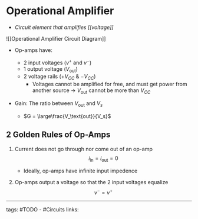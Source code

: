# Operational Amplifier
- *Circuit element that amplifies [[voltage]]*

![[Operational Amplifier Circuit Diagram]]

- Op-amps have:
	- 2 input voltages ($v^+$ and $v^-$)
	- 1 output voltage ($V_\text{out}$)
	- 2 voltage rails ($+V_{CC}$ & $-V_{CC}$)
		- Voltages cannot be amplified for free, and must get power from another source -> $V_\text{out}$ cannot be more than $V_{CC}$

- Gain: The ratio between $V_\text{out}$ and $V_s$
	- $G = \large\frac{V_\text{out}}{V_s}$

 
## 2 Golden Rules of Op-Amps
1. Current does not go through nor come out of an op-amp $$i_{\text{in}} = i_{\text{out}} = 0$$
	- Ideally, op-amps have infinite input impedence

2. Op-amps output a voltage so that the 2 input voltages equalize $$v^{-} = v^{+}$$


---
tags: #TODO - #Circuits 
links: